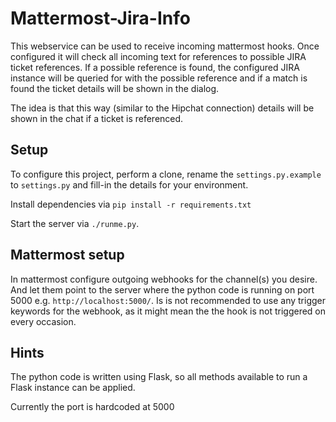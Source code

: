 Mattermost-Jira-Info
====================

This webservice can be used to receive incoming mattermost hooks. Once
configured it will check all incoming text for references to possible JIRA
ticket references.
If a possible reference is found, the configured JIRA instance will be queried
for with the possible reference and if a match is found the ticket details
will be shown in the dialog.

The idea is that this way (similar to the Hipchat connection) details will be
shown in the chat if a ticket is referenced.


Setup
-----

To configure this project, perform a clone, rename the ```settings.py.example```
to ```settings.py``` and fill-in the details for your environment.

Install dependencies via ```pip install -r requirements.txt```

Start the server via ```./runme.py```.

Mattermost setup
----------------

In mattermost configure outgoing webhooks for the channel(s) you desire. And
let them point to the server where the python code is running on port 5000 e.g.
```http://localhost:5000/```.
Is is not recommended to use any trigger keywords for the webhook, as it might
mean the the hook is not triggered on every occasion.

Hints
-----

The python code is written using Flask, so all methods available to run a Flask
instance can be applied.

Currently the port is hardcoded at 5000
